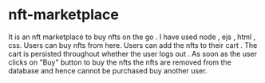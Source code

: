 # nft-marketplace
It is an nft marketplace to buy nfts on the go . I have used node , ejs , html , css.
Users can buy nfts from here.
Users can add the nfts to their cart . The cart is persisted throughout whether the user logs out .
As soon as the user clicks on "Buy" button to buy the nfts the nfts are removed from the database and hence cannot be purchased 
buy another user.
